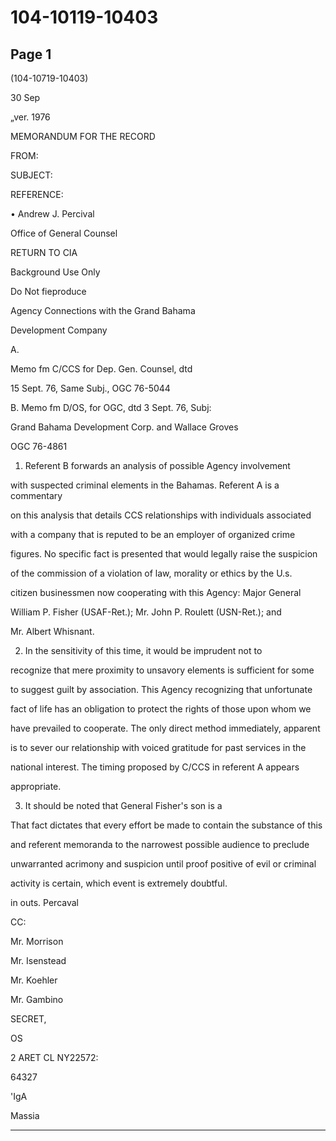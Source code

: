 # 104-10119-10403

## Page 1

(104-10719-10403)

30 Sep

„ver. 1976

MEMORANDUM FOR THE RECORD

FROM:

SUBJECT:

REFERENCE:

• Andrew J. Percival

Office of General Counsel

RETURN TO CIA

Background Use Only

Do Not fieproduce

Agency Connections with the Grand Bahama

Development Company

A.

Memo fm C/CCS for Dep. Gen. Counsel, dtd

15 Sept. 76, Same Subj., OGC 76-5044

B. Memo fm D/OS, for OGC, dtd 3 Sept. 76, Subj:

Grand Bahama Development Corp. and Wallace Groves

OGC 76-4861

1. Referent B forwards an analysis of possible Agency involvement

with suspected criminal elements in the Bahamas. Referent A is a commentary

on this analysis that details CCS relationships with individuals associated

with a company that is reputed to be an employer of organized crime

figures. No specific fact is presented that would legally raise the suspicion

of the commission of a violation of law, morality or ethics by the U.s.

citizen businessmen now cooperating with this Agency: Major General

William P. Fisher (USAF-Ret.); Mr. John P. Roulett (USN-Ret.); and

Mr. Albert Whisnant.

2. In the sensitivity of this time, it would be imprudent not to

recognize that mere proximity to unsavory elements is sufficient for some

to suggest guilt by association. This Agency recognizing that unfortunate

fact of life has an obligation to protect the rights of those upon whom we

have prevailed to cooperate. The only direct method immediately, apparent

is to sever our relationship with voiced gratitude for past services in the

national interest. The timing proposed by C/CCS in referent A appears

appropriate.

3. It should be noted that General Fisher's son is a

That fact dictates that every effort be made to contain the substance of this

and referent memoranda to the narrowest possible audience to preclude

unwarranted acrimony and suspicion until proof positive of evil or criminal

activity is certain, which event is extremely doubtful.

in outs. Percaval

CC:

Mr. Morrison

Mr. Isenstead

Mr. Koehler

Mr. Gambino

SECRET,

OS

2 ARET CL NY22572:

64327

'IgA

Massia

---

